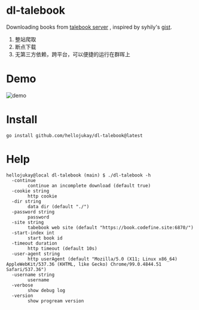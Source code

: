 # dl-talebook
Downloading books from [talebook server](https://github.com/talebook/talebook) , inspired by syhily's [gist](https://gist.github.com/syhily/9feb936bcaebf2beec567733810f4666).

1. 整站爬取
2. 断点下载
3. 无第三方依赖，跨平台，可以便捷的运行在群晖上

# Demo
![demo](demo.gif)
# Install
```
go install github.com/hellojukay/dl-talebook@latest
```
# Help
```
hellojukay@local dl-talebook (main) $ ./dl-talebook -h
  -continue
        continue an incomplete download (default true)
  -cookie string
        http cookie
  -dir string
        data dir (default "./")
  -password string
        password
  -site string
        tabebook web site (default "https://book.codefine.site:6870/")
  -start-index int
        start book id
  -timeout duration
        http timeout (default 10s)
  -user-agent string
        http userAgent (default "Mozilla/5.0 (X11; Linux x86_64) AppleWebKit/537.36 (KHTML, like Gecko) Chrome/99.0.4844.51 Safari/537.36")
  -username string
        username
  -verbose
        show debug log
  -version
        show progream version

```
